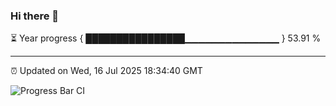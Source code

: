 ### Hi there 👋

⏳ Year progress { ████████████████▁▁▁▁▁▁▁▁▁▁▁▁▁▁ } 53.91 %

---

⏰ Updated on Wed, 16 Jul 2025 18:34:40 GMT

![Progress Bar CI](https://github.com/liununu/liununu/workflows/Progress%20Bar%20CI/badge.svg)
